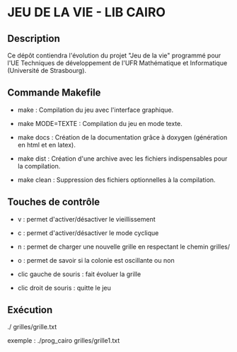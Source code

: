 # JEU DE LA VIE - LIB CAIRO 

## Description 
Ce dépôt contiendra l'évolution du projet "Jeu de la vie" programmé pour l'UE Techniques de développement de
l'UFR Mathématique et Informatique (Université de Strasbourg).

## Commande Makefile 

- make : Compilation du jeu avec l'interface graphique.

- make MODE=TEXTE : Compilation du jeu en mode texte.

- make docs : Création de la documentation grâce à doxygen 
	    (génération en html et en latex).

- make dist : Création d'une archive avec les fichiers indispensables
	    pour la compilation.

- make clean : Suppression des fichiers optionnelles à la compilation.

## Touches de contrôle

- v : permet d'activer/désactiver le vieillissement

- c : permet d'activer/désactiver le mode cyclique

- n : permet de charger une nouvelle grille en respectant le chemin grilles/

- o : permet de savoir si la colonie est oscillante ou non

- clic gauche de souris : fait évoluer la grille

- clic droit de souris : quitte le jeu

## Exécution

./<nom exe> grilles/grille<nombre>.txt

exemple : ./prog_cairo grilles/grille1.txt